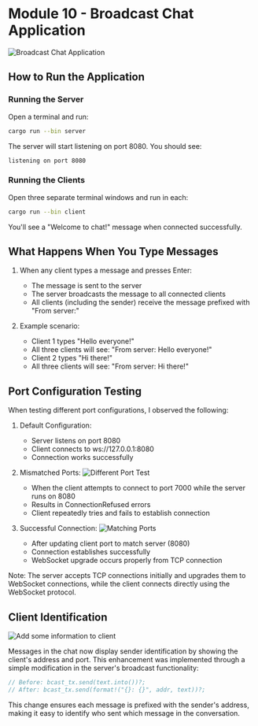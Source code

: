 # Module 10 - Broadcast Chat Application

![Broadcast Chat Application](image.png)

## How to Run the Application
### Running the Server
Open a terminal and run:
```bash
cargo run --bin server
```
The server will start listening on port 8080. You should see:
```
listening on port 8080
```

### Running the Clients
Open three separate terminal windows and run in each:
```bash
cargo run --bin client
```
You'll see a "Welcome to chat!" message when connected successfully.

## What Happens When You Type Messages

1. When any client types a message and presses Enter:
   - The message is sent to the server
   - The server broadcasts the message to all connected clients
   - All clients (including the sender) receive the message prefixed with "From server:"

2. Example scenario:
   - Client 1 types "Hello everyone!"
   - All three clients will see: "From server: Hello everyone!"
   - Client 2 types "Hi there!"
   - All three clients will see: "From server: Hi there!"

## Port Configuration Testing

When testing different port configurations, I observed the following:

1. Default Configuration:
   - Server listens on port 8080
   - Client connects to ws://127.0.0.1:8080
   - Connection works successfully

2. Mismatched Ports:
![Different Port Test](image-2.png)
   - When the client attempts to connect to port 7000 while the server runs on 8080
   - Results in ConnectionRefused errors
   - Client repeatedly tries and fails to establish connection

3. Successful Connection:
![Matching Ports](image-1.png)
   - After updating client port to match server (8080)
   - Connection establishes successfully
   - WebSocket upgrade occurs properly from TCP connection

Note: The server accepts TCP connections initially and upgrades them to WebSocket connections, while the client connects directly using the WebSocket protocol.

## Client Identification
![Add some information to client](image-3.png)

Messages in the chat now display sender identification by showing the client's address and port. This enhancement was implemented through a simple modification in the server's broadcast functionality:

```rust
// Before: bcast_tx.send(text.into())?;
// After: bcast_tx.send(format!("{}: {}", addr, text))?;
```

This change ensures each message is prefixed with the sender's address, making it easy to identify who sent which message in the conversation.